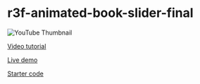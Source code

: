 # r3f-animated-book-slider-final

![YouTube Thumbnail](https://github.com/user-attachments/assets/c6b6ea2e-2643-4d53-89b7-ee5b848de06d)

[Video tutorial](https://youtu.be/b7a_Y1Ja6js)

[Live demo](https://r3f-animated-book-slider-final.vercel.app/)

[Starter code](https://github.com/wass08/r3f-animated-book-slider-starter)
